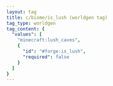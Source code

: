 ```yaml
---
layout: tag
title: c/biome/is_lush (worldgen tag)
tag_type: worldgen
tag_content: {
  "values": [
    "minecraft:lush_caves",
    {
      "id": "#forge:is_lush",
      "required": false
    }
  ]
}
---
```

